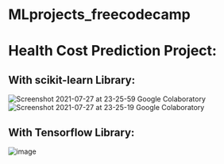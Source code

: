 # MLprojects_freecodecamp

# Health Cost Prediction Project: 

## With scikit-learn Library:

![Screenshot 2021-07-27 at 23-25-59 Google Colaboratory](https://user-images.githubusercontent.com/70450368/127223450-9d79d6b4-0e22-43df-96d4-1eee28465b02.png)
![Screenshot 2021-07-27 at 23-25-19 Google Colaboratory](https://user-images.githubusercontent.com/70450368/127223456-7ce2ddcf-7189-4a46-a1ea-3ae11e1571f5.png)

## With Tensorflow Library: 

![image](https://user-images.githubusercontent.com/70450368/127230474-0739d499-4716-4c53-ba55-3cf461123fe9.png)
